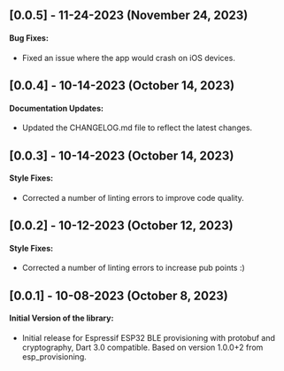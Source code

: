 ## [0.0.5] - 11-24-2023 (November 24, 2023)

#### Bug Fixes:

* Fixed an issue where the app would crash on iOS devices.

## [0.0.4] - 10-14-2023 (October 14, 2023)

#### Documentation Updates:

- Updated the CHANGELOG.md file to reflect the latest changes.

## [0.0.3] - 10-14-2023 (October 14, 2023)

#### Style Fixes:

- Corrected a number of linting errors to improve code quality.

## [0.0.2] - 10-12-2023 (October 12, 2023)

#### Style Fixes:

- Corrected a number of linting errors to increase pub points :)

## [0.0.1] - 10-08-2023 (October 8, 2023)

#### Initial Version of the library:

- Initial release for Espressif ESP32 BLE provisioning with protobuf and 
  cryptography, Dart 3.0 compatible. Based on version 1.0.0+2 from 
  esp_provisioning.